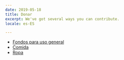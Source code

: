 ```yaml
---
date: 2019-05-18
title: Donar
excerpt: We've got several ways you can contribute.
locale: es-ES

---
```

* [Fondos para uso general](https://opencollective.com/fnb_raleigh)
* [Comida](https://opencollective.com/fnb_raleigh)
* [Ropa](https://docs.google.com/forms/d/1MJAI8BbJfMsRk1CkV1-QS_civI6XaxY0W0-U1aUH61I/)